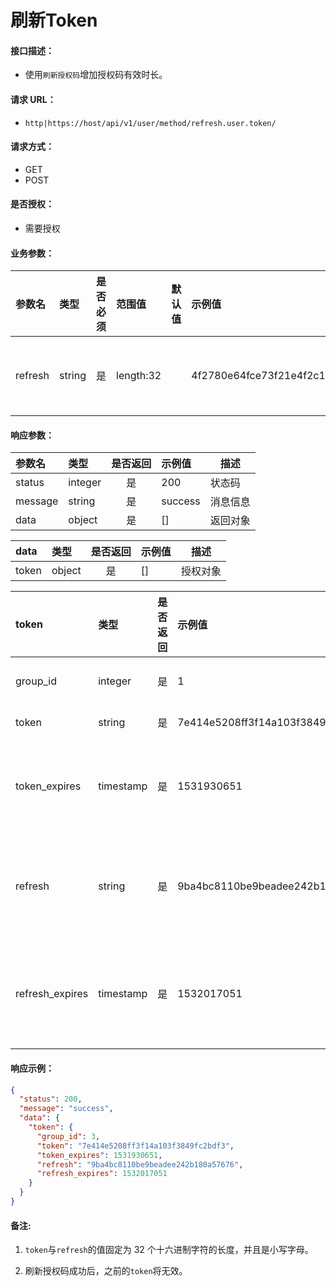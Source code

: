 # 刷新Token

#### 接口描述：
- 使用`刷新授权码`增加授权码有效时长。

#### 请求 URL：
- `http|https://host/api/v1/user/method/refresh.user.token/`

#### 请求方式：
- GET
- POST

#### 是否授权：
- 需要授权

#### 业务参数：
|参数名|类型|是否必须|范围值|默认值|示例值|描述|
|:----|:---|:---:|:-----|:-----|:-----|-----|
|refresh |string |是 |length:32 | |4f2780e64fce73f21e4f2c16adeca7d2 |刷新授权码 |

#### 响应参数：
|参数名|类型|是否返回|示例值|描述|
|:-----|:-----|:---:|:-----|-----|
|status |integer |是 |200 |状态码 |
|message |string |是 |success |消息信息 |
|data |object |是 |[] |返回对象 |

|data|类型|是否返回|示例值|描述|
|:-----|:-----|:---:|:-----|-----|
|token |object |是 |[] |授权对象 |

|token|类型|是否返回|示例值|描述|
|:-----|:-----|:---:|:-----|-----|
|group_id |integer |是 |1 |所属用户组 |
|token |string |是 |7e414e5208ff3f14a103f3849fc2bdf3 |授权码 |
|token_expires |timestamp |是 |1531930651 |授权码过期时间，时间戳 |
|refresh |string |是 |9ba4bc8110be9beadee242b180a57676 |刷新授权码，可用来刷新 token |
|refresh_expires |timestamp |是 |1532017051 |刷新授权码过期时间，时间戳 |

#### 响应示例：
```json
{
  "status": 200,
  "message": "success",
  "data": {
    "token": {
      "group_id": 3,
      "token": "7e414e5208ff3f14a103f3849fc2bdf3",
      "token_expires": 1531930651,
      "refresh": "9ba4bc8110be9beadee242b180a57676",
      "refresh_expires": 1532017051
    }
  }
}
```

#### 备注:
1. `token`与`refresh`的值固定为 32 个十六进制字符的长度，并且是小写字母。

2. 刷新授权码成功后，之前的`token`将无效。